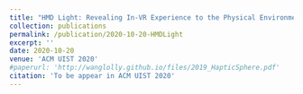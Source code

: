 ```yaml
---
title: "HMD Light: Revealing In-VR Experience to the Physical Environment."
collection: publications
permalink: /publication/2020-10-20-HMDLight
excerpt: ''
date: 2020-10-20
venue: 'ACM UIST 2020'
#paperurl: 'http://wanglolly.github.io/files/2019_HapticSphere.pdf'
citation: 'To be appear in ACM UIST 2020'
---
```

